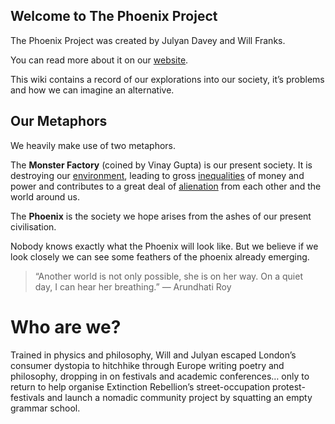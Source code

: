 ## Welcome to The Phoenix Project

The Phoenix Project was created by Julyan Davey and Will Franks. 

You can read more about it on our [website][1].

This wiki contains a record of our explorations into our society, it’s problems and how we can imagine an alternative.

## Our Metaphors
We heavily make use of two metaphors.

The **Monster Factory** (coined by Vinay Gupta) is our present society. It is destroying our [environment][2], leading to gross [inequalities][3] of money and power and contributes to a great deal of [alienation][4] from each other and the world around us.

The **Phoenix** is the society we hope arises from the ashes of our present civilisation. 

Nobody knows exactly what the Phoenix will look like. But we believe if we look closely we can see some feathers of the phoenix already emerging. 

> “Another world is not only possible, she is on her way. On a quiet day, I can hear her breathing.” ― Arundhati Roy

# Who are we?
Trained in physics and philosophy, Will and Julyan escaped London’s consumer dystopia to hitchhike through Europe writing poetry and philosophy, dropping in on festivals and academic conferences… only to return to help organise Extinction Rebellion’s street-occupation protest-festivals and launch a nomadic community project by squatting an empty grammar school.

[1]:	https://thephoenixproject.site
[2]:	Environment.md
[3]:	Inequality.md
[4]:	Alienation.md